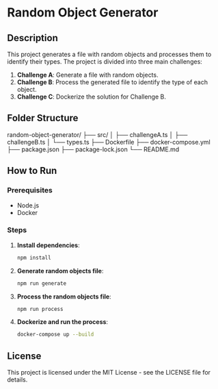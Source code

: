 # Random Object Generator

## Description

This project generates a file with random objects and processes them to identify their types. The project is divided into three main challenges:

1. **Challenge A**: Generate a file with random objects.
2. **Challenge B**: Process the generated file to identify the type of each object.
3. **Challenge C**: Dockerize the solution for Challenge B.

## Folder Structure
random-object-generator/ ├── src/ │ ├── challengeA.ts │ ├── challengeB.ts │ └── types.ts ├── Dockerfile ├── docker-compose.yml ├── package.json ├── package-lock.json └── README.md




## How to Run

### Prerequisites

- Node.js
- Docker

### Steps

1. **Install dependencies**:
    ```sh
    npm install
    ```

2. **Generate random objects file**:
    ```sh
    npm run generate
    ```

3. **Process the random objects file**:
    ```sh
    npm run process
    ```

4. **Dockerize and run the process**:
    ```sh
    docker-compose up --build
    ```

## License

This project is licensed under the MIT License - see the LICENSE file for details.